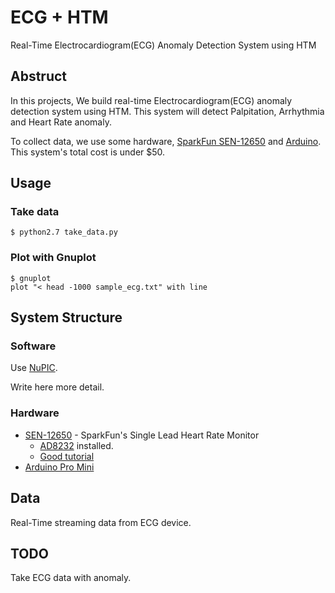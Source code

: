 # ECG + HTM

Real-Time Electrocardiogram(ECG) Anomaly Detection System using HTM

## Abstruct

In this projects, We build real-time Electrocardiogram(ECG) anomaly detection system using HTM.
This system will detect Palpitation, Arrhythmia and Heart Rate anomaly.

To collect data, we use some hardware, 
[SparkFun SEN-12650](https://www.sparkfun.com/products/12650) and [Arduino](https://www.arduino.cc/). 
This system's total cost is under $50.

## Usage

### Take data

```
$ python2.7 take_data.py
```

### Plot with Gnuplot

```
$ gnuplot
plot "< head -1000 sample_ecg.txt" with line
```

## System Structure

### Software

Use [NuPIC](https://github.com/numenta/nupic).

Write here more detail.

### Hardware

* [SEN-12650](https://www.sparkfun.com/products/12650) - SparkFun's Single Lead Heart Rate Monitor
	* [AD8232](http://www.analog.com/en/products/application-specific/medical/ecg/ad8232.html) installed.
	* [Good tutorial](https://learn.sparkfun.com/tutorials/ad8232-heart-rate-monitor-hookup-guide/connecting-the-hardware)
* [Arduino Pro Mini](https://www.arduino.cc/en/Main/ArduinoBoardProMini) 

## Data

Real-Time streaming data from ECG device.

## TODO

Take ECG data with anomaly.
